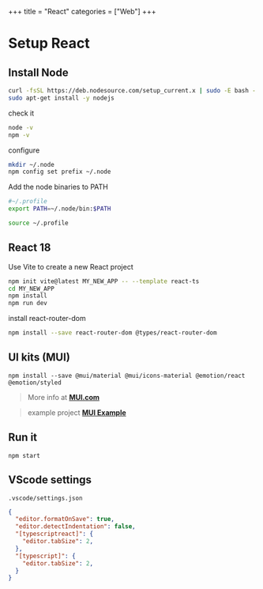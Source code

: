 +++
title = "React"
categories = ["Web"]
+++

# Setup React

## Install Node

```sh
curl -fsSL https://deb.nodesource.com/setup_current.x | sudo -E bash -
sudo apt-get install -y nodejs
```

check it

```sh
node -v
npm -v
```

configure

```sh
mkdir ~/.node
npm config set prefix ~/.node
```

Add the node binaries to PATH

```sh
#~/.profile
export PATH=~/.node/bin:$PATH
```

```sh
source ~/.profile
```

## React 18

Use Vite to create a new React project

```sh
npm init vite@latest MY_NEW_APP -- --template react-ts
cd MY_NEW_APP
npm install
npm run dev
```

install react-router-dom

```sh
npm install --save react-router-dom @types/react-router-dom
```

## UI kits (MUI)

```
npm install --save @mui/material @mui/icons-material @emotion/react @emotion/styled
```

> More info at **[MUI.com](https://mui.com/)**

> example project **[MUI Example](https://github.com/mui/material-ui/tree/master/examples/create-react-app-with-typescript)**

## Run it

```
npm start
```

## VScode settings

`.vscode/settings.json`

```json
{
  "editor.formatOnSave": true,
  "editor.detectIndentation": false,
  "[typescriptreact]": {
    "editor.tabSize": 2,
  },
  "[typescript]": {
    "editor.tabSize": 2,
  }
}
```
